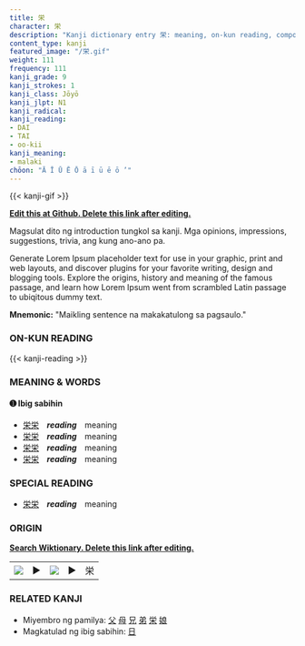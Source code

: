 ```yaml
---
title: 栄
character: 栄
description: "Kanji dictionary entry 栄: meaning, on-kun reading, compounds, origin, related kanji"
content_type: kanji
featured_image: "/栄.gif"
weight: 111
frequency: 111
kanji_grade: 9
kanji_strokes: 1
kanji_class: Jōyō
kanji_jlpt: N1
kanji_radical: 
kanji_reading: 
- DAI
- TAI
- oo-kii
kanji_meaning:
- malaki
chōon: "Ā Ī Ū Ē Ō ā ī ū ē ō ’"
---
```

[//]: # (Don't edit the line below. Kanji animated GIF code is automatically generated.)
{{< kanji-gif >}}

[//]: # (Edit below this line.)

**[Edit this at Github. Delete this link after editing.](https://github.com/tim0g/tim/tree/main/content/kanji/栄/index.md)**

Magsulat dito ng introduction tungkol sa kanji. Mga opinions, impressions, suggestions, trivia, ang kung ano-ano pa.

Generate Lorem Ipsum placeholder text for use in your graphic, print and web layouts, and discover plugins for your favorite writing, design and blogging tools. Explore the origins, history and meaning of the famous passage, and learn how Lorem Ipsum went from scrambled Latin passage to ubiqitous dummy text.
 
**Mnemonic:** "Maikling sentence na makakatulong sa pagsaulo."

### ON-KUN READING

[//]: # (Don't edit the line below. ON-KUN READING code is automatically generated.)
{{< kanji-reading >}}

### MEANING & WORDS

#### ➊ **Ibig sabihin**
  - [栄](../栄)[栄](../栄)　***reading***　meaning
  - [栄](../栄)[栄](../栄)　***reading***　meaning
  - [栄](../栄)[栄](../栄)　***reading***　meaning
  - [栄](../栄)[栄](../栄)　***reading***　meaning

### SPECIAL READING
  - [栄](../栄)[栄](../栄)　***reading***　meaning

### ORIGIN

**[Search Wiktionary. Delete this link after editing.](https://wiktionary.org/wiki/栄)**
<table class="kanji-table"><tr><td>
<img src="60px-栄-bronze.svg.png">
</td><td>▶</td><td>
<img src="60px-栄-oracle.svg.png">
</td><td>▶</td>
<td class="kanji-origin">栄</td>
</tr></table>

### RELATED KANJI
- Miyembro ng pamilya: [父](../父) [母](../母) [兄](../兄) [弟](../弟) [栄](../栄) [娘](../娘)
- Magkatulad ng ibig sabihin: [日](../日)
